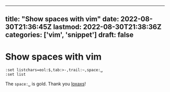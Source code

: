 
---
title: "Show spaces with vim"
date: 2022-08-30T21:36:45Z
lastmod: 2022-08-30T21:38:36Z
categories: ['vim', 'snippet']
draft: false
---


# Show spaces with vim
```
:set listchars=eol:$,tab:>-,trail:~,space:␣
:set list
```

The `space:␣` is gold. Thank you [loxaxs](https://askubuntu.com/questions/74485/how-to-display-hidden-characters-in-vim#comment1621885_74503)!

<!-- #public #vim #snippet -->

<!-- {BearID:644129C8-62E5-4226-A928-E9EE6B4686F3-13673-0000108DFD13B7E7} -->
